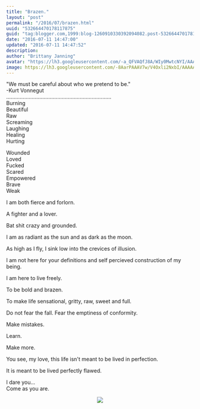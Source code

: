 ```yaml
---
title: "Brazen."
layout: "post"
permalink: "/2016/07/brazen.html"
uuid: "532664470178117875"
guid: "tag:blogger.com,1999:blog-1260910330392094082.post-532664470178117875"
date: "2016-07-11 14:47:00"
updated: "2016-07-11 14:47:52"
description:
author: "Brittany Janning"
avatar: "https://lh3.googleusercontent.com/-a_QFVAQfJ8A/WIy0MwtcNYI/AAAAAAAAAYU/MjTQjocbF6Q/s640/IMG_20170126_093835_269.jpg"
image: https://lh3.googleusercontent.com/-8AarPAAAV7w/V4Oxli2NxbI/AAAAAAAAARI/IxLiU79D4iU/s640/20150713_064314.jpg
---
```


<div class="css-full-post-content js-full-post-content">
<p dir="ltr">"We must be careful about who we pretend to be."<br>-Kurt Vonnegut <br>......................................................................<br>Burning<br>Beautiful <br>Raw<br>Screaming<br>Laughing <br>Healing <br>Hurting </p><p dir="ltr">Wounded <br>Loved<br>Fucked<br>Scared <br>Empowered <br>Brave <br>Weak</p><p dir="ltr">I am both fierce and forlorn.</p><p dir="ltr">A fighter and a lover.</p><p dir="ltr">Bat shit crazy and grounded.</p><p dir="ltr">I am as radiant as the sun and as dark as the moon.</p><p dir="ltr">As high as I fly, I sink low into the crevices of illusion.</p><p dir="ltr">I am not here for your definitions and self percieved construction of my being.</p><p dir="ltr">I am here to live freely.</p><p dir="ltr">To be bold and brazen.</p><p dir="ltr">To make life sensational, gritty, raw, sweet and full.</p><p dir="ltr">Do not fear the fall. Fear the emptiness of conformity. </p><p dir="ltr">Make mistakes.</p><p dir="ltr">Learn.</p><p dir="ltr">Make more.</p><p dir="ltr">You see, my love, this life isn't meant to be lived in perfection.</p><p dir="ltr">It is meant to be lived perfectly flawed.</p><p dir="ltr">I dare you...<br>Come as you are.<br></p><div class="separator" style="clear: both; text-align: center;"> <a href="https://lh3.googleusercontent.com/-8AarPAAAV7w/V4Oxli2NxbI/AAAAAAAAARI/IxLiU79D4iU/s1600/20150713_064314.jpg" imageanchor="1" style="margin-left: 1em; margin-right: 1em;"> <img border="0" src="https://lh3.googleusercontent.com/-8AarPAAAV7w/V4Oxli2NxbI/AAAAAAAAARI/IxLiU79D4iU/s640/20150713_064314.jpg"> </a> </div>
</div>
